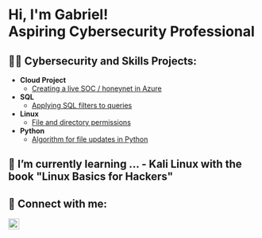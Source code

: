 <h1>Hi, I'm Gabriel! <br/>Aspiring Cybersecurity Professional</h1>

<h2>👨‍💻 Cybersecurity and Skills Projects:</h2>

- <b>Cloud Project</b>
  - [Creating a live SOC / honeynet in Azure](https://github.com/gabriel-r100/Azure-Honeynet)
- <b>SQL</b>
  - [Applying SQL filters to queries](https://github.com/gabriel-r100/Applying-SQL-filters)
- <b>Linux</b>
  - [File and directory permissions](github.com/gabriel-r100/Linux-File-Permissions)
- <b>Python</b>
  - [Algorithm for file updates in Python](https://github.com/gabriel-r100/Algorithm-file-update-Python)

<h2> 🌱 I’m currently learning ...
- Kali Linux with the book "Linux Basics for Hackers"

<h2> 🤳 Connect with me:</h2>

[<img align="left" alt="Gabriel Roque" width="22px" src="https://cdn.jsdelivr.net/npm/simple-icons@v3/icons/linkedin.svg" />][linkedin]

[linkedin]: https://www.linkedin.com/in/gabriel-r100

<!--

Here are some ideas to get you started:

- 🔭 I’m currently working on
- 👯 I’m looking to collaborate on ...
- 🤔 I’m looking for help with ...
- 💬 Ask me about ...
- 📫 How to reach me: ...
- 😄 Pronouns: ...
- ⚡ Fun fact: ...
- 🌱 I’m currently learning ...
  - Vulnerability Management
-->
